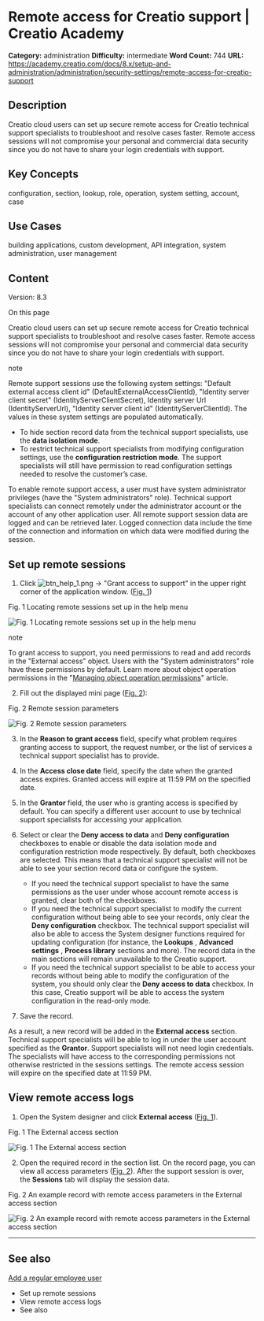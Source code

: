 # Remote access for Creatio support | Creatio Academy

**Category:** administration **Difficulty:** intermediate **Word Count:** 744
**URL:**
https://academy.creatio.com/docs/8.x/setup-and-administration/administration/security-settings/remote-access-for-creatio-support

## Description

Creatio cloud users can set up secure remote access for Creatio technical
support specialists to troubleshoot and resolve cases faster. Remote access
sessions will not compromise your personal and commercial data security since
you do not have to share your login credentials with support.

## Key Concepts

configuration, section, lookup, role, operation, system setting, account, case

## Use Cases

building applications, custom development, API integration, system
administration, user management

## Content

Version: 8.3

On this page

Creatio cloud users can set up secure remote access for Creatio technical
support specialists to troubleshoot and resolve cases faster. Remote access
sessions will not compromise your personal and commercial data security since
you do not have to share your login credentials with support.

note

Remote support sessions use the following system settings: "Default external
access client id" (DefaultExternalAccessClientId), "Identity server client
secret" (IdentityServerClientSecret), Identity server Url (IdentityServerUrl),
"Identity server client id" (IdentityServerClientId). The values in these system
settings are populated automatically.

- To hide section record data from the technical support specialists, use the
  **data isolation mode**.
- To restrict technical support specialists from modifying configuration
  settings, use the **configuration restriction mode**. The support specialists
  will still have permission to read configuration settings needed to resolve
  the customer’s case.

To enable remote support access, a user must have system administrator
privileges (have the "System administrators" role). Technical support
specialists can connect remotely under the administrator account or the account
of any other application user. All remote support session data are logged and
can be retrieved later. Logged connection data include the time of the
connection and information on which data were modified during the session.

## Set up remote sessions​

1. Click
   ![btn_help_1.png](https://academy.creatio.com/guides/sites/en/files/documentation/user/en/user_access_management/BPMonlineHelp/external_access/btn_help_1.png)
   → "Grant access to support" in the upper right corner of the application
   window. ([Fig. 1](https://academy.creatio.com#XREF_42442_487))

Fig. 1 Locating remote sessions set up in the help menu

![Fig. 1 Locating remote sessions set up in the help menu](https://academy.creatio.com/guides/sites/en/files/documentation/user/en/user_access_management/BPMonlineHelp/external_access/chapter_external_access_via_help_btn.png)

note

To grant access to support, you need permissions to read and add records in the
"External access" object. Users with the "System administrators" role have these
permissions by default. Learn more about object operation permissions in the
"[Managing object operation permissions](https://academy.creatio.com/documents?product=administration&ver=7&id=262)"
article.

2. Fill out the displayed mini page
   ([Fig. 2](https://academy.creatio.com#XREF_82683_487)):

Fig. 2 Remote session parameters

![Fig. 2 Remote session parameters](https://academy.creatio.com/guides/sites/en/files/documentation/user/en/user_access_management/BPMonlineHelp/external_access/chapter_external_access_parameters.png)

3. In the **Reason to grant access** field, specify what problem requires
   granting access to support, the request number, or the list of services a
   technical support specialist has to provide.

4. In the **Access close date** field, specify the date when the granted access
   expires. Granted access will expire at 11:59 PM on the specified date.

5. In the **Grantor** field, the user who is granting access is specified by
   default. You can specify a different user account to use by technical support
   specialists for accessing your application.

6. Select or clear the **Deny access to data** and **Deny configuration**
   checkboxes to enable or disable the data isolation mode and configuration
   restriction mode respectively. By default, both checkboxes are selected. This
   means that a technical support specialist will not be able to see your
   section record data or configure the system.
   - If you need the technical support specialist to have the same permissions
     as the user under whose account remote access is granted, clear both of the
     checkboxes.
   - If you need the technical support specialist to modify the current
     configuration without being able to see your records, only clear the **Deny
     configuration** checkbox. The technical support specialist will also be
     able to access the System designer functions required for updating
     configuration (for instance, the **Lookups** , **Advanced settings** ,
     **Process library** sections and more). The record data in the main
     sections will remain unavailable to the Creatio support.
   - If you need the technical support specialist to be able to access your
     records without being able to modify the configuration of the system, you
     should only clear the **Deny access to data** checkbox. In this case,
     Creatio support will be able to access the system configuration in the
     read-only mode.

7. Save the record.

As a result, a new record will be added in the **External access** section.
Technical support specialists will be able to log in under the user account
specified as the **Grantor**. Support specialists will not need login
credentials. The specialists will have access to the corresponding permissions
not otherwise restricted in the sessions settings. The remote access session
will expire on the specified date at 11:59 PM.

## View remote access logs​

1. Open the System designer and click **External access**
   ([Fig. 1](https://academy.creatio.com#XREF_32923_488)).

Fig. 1 The External access section

![Fig. 1 The External access section](https://academy.creatio.com/guides/sites/en/files/documentation/user/en/user_access_management/BPMonlineHelp/external_access/chapter_external_access_section.png)

2. Open the required record in the section list. On the record page, you can
   view all access parameters
   ([Fig. 2](https://academy.creatio.com#XREF_48138_491)). After the support
   session is over, the **Sessions** tab will display the session data.

Fig. 2 An example record with remote access parameters in the External access
section

![Fig. 2 An example record with remote access parameters in the External access section](https://academy.creatio.com/guides/sites/en/files/documentation/user/en/user_access_management/BPMonlineHelp/external_access/chapter_external_access_record_page_example.png)

---

## See also​

[Add a regular employee user](https://academy.creatio.com/documents?id=2009)

- Set up remote sessions
- View remote access logs
- See also
